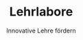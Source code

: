 ---
title: "Lehrlabore"
subtitle: "Innovative Lehre fördern"
text: "Das Data Literacy Lehrlabor, später Cross-Disciplinary Teaching Lab (CDTL), unterstützt innovative Lehrprojekte für bis zu zwölf Monate – sowohl fachübergreifend als auch fachspezifisch oder transferorientiert. Ziel ist es, Freiräume für die Weiterentwicklung von Lehrideen zu schaffen, Data Literacy als Schlüsselkompetenz in Curricula zu verankern und durch Erfahrungsaustausch eine lebendige Community of Practice aufzubauen."
filter1: "Spotlights"
filter2: "Runde 1"
filter3: "Runde 2"
filter4: "Runde 3 (CDTL)"
layout: list
---